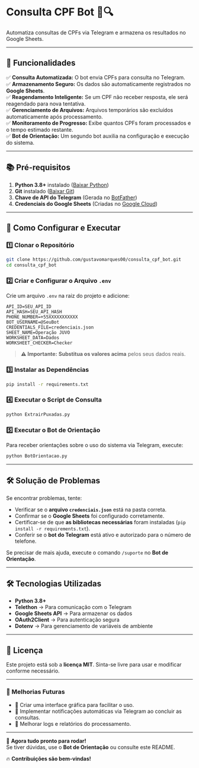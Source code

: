 # **Consulta CPF Bot** 🤖🔍  
Automatiza consultas de CPFs via Telegram e armazena os resultados no Google Sheets.  

---

## **📌 Funcionalidades**
✅ **Consulta Automatizada:** O bot envia CPFs para consulta no Telegram.  
✅ **Armazenamento Seguro:** Os dados são automaticamente registrados no **Google Sheets**.  
✅ **Reagendamento Inteligente:** Se um CPF não receber resposta, ele será reagendado para nova tentativa.  
✅ **Gerenciamento de Arquivos:** Arquivos temporários são excluídos automaticamente após processamento.  
✅ **Monitoramento de Progresso:** Exibe quantos CPFs foram processados e o tempo estimado restante.  
✅ **Bot de Orientação:** Um segundo bot auxilia na configuração e execução do sistema.  

---

## **📚 Pré-requisitos**
1. **Python 3.8+** instalado ([Baixar Python](https://www.python.org/downloads/))
2. **Git** instalado ([Baixar Git](https://git-scm.com/downloads))
3. **Chave de API do Telegram** (Gerada no [BotFather](https://t.me/BotFather))
4. **Credenciais do Google Sheets** (Criadas no [Google Cloud](https://console.cloud.google.com/))

---

## **🚀 Como Configurar e Executar**
### **1️⃣ Clonar o Repositório**
```bash
git clone https://github.com/gustavomarques00/consulta_cpf_bot.git
cd consulta_cpf_bot
```

### **2️⃣ Criar e Configurar o Arquivo `.env`**
Crie um arquivo `.env` na raiz do projeto e adicione:

```
API_ID=SEU_API_ID
API_HASH=SEU_API_HASH
PHONE_NUMBER=+55XXXXXXXXXXX
BOT_USERNAME=@SeuBot
CREDENTIALS_FILE=credenciais.json
SHEET_NAME=Operação JUVO
WORKSHEET_DATA=Dados
WORKSHEET_CHECKER=Checker
```

> **⚠️ Importante:** **Substitua os valores acima** pelos seus dados reais.

### **3️⃣ Instalar as Dependências**
```bash
pip install -r requirements.txt
```

### **4️⃣ Executar o Script de Consulta**
```bash
python ExtrairPuxadas.py
```

### **5️⃣ Executar o Bot de Orientação**
Para receber orientações sobre o uso do sistema via Telegram, execute:
```bash
python BotOrientacao.py
```

---

## **🛠 Solução de Problemas**
Se encontrar problemas, tente:  
- Verificar se o **arquivo `credenciais.json`** está na pasta correta.  
- Confirmar se o **Google Sheets** foi configurado corretamente.  
- Certificar-se de que **as bibliotecas necessárias** foram instaladas (`pip install -r requirements.txt`).  
- Conferir se o **bot do Telegram** está ativo e autorizado para o número de telefone.  

Se precisar de mais ajuda, execute o comando `/suporte` no **Bot de Orientação**.

---

## **🛠️ Tecnologias Utilizadas**
- **Python 3.8+**  
- **Telethon** → Para comunicação com o Telegram  
- **Google Sheets API** → Para armazenar os dados  
- **OAuth2Client** → Para autenticação segura  
- **Dotenv** → Para gerenciamento de variáveis de ambiente  

---

## **📝 Licença**
Este projeto está sob a **licença MIT**. Sinta-se livre para usar e modificar conforme necessário.

---

### **🎯 Melhorias Futuras**
- 🔹 Criar uma interface gráfica para facilitar o uso.  
- 🔹 Implementar notificações automáticas via Telegram ao concluir as consultas.  
- 🔹 Melhorar logs e relatórios do processamento.

---

🚀 **Agora tudo pronto para rodar!**  
Se tiver dúvidas, use o **Bot de Orientação** ou consulte este README.  

🔥 **Contribuições são bem-vindas!**  